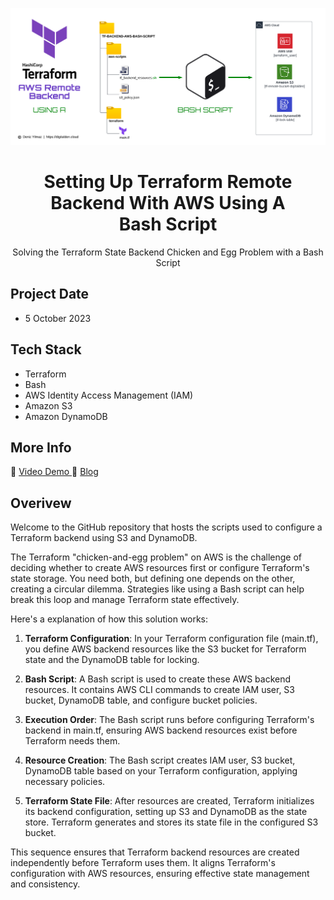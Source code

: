 ![Architecture Diagram](architecture.png)
<h1 align="center">Setting Up Terraform Remote Backend With AWS Using A Bash Script</h1>
<p align="center">
    Solving the Terraform State Backend Chicken and Egg Problem with a Bash Script
</p>

## Project Date
- 5 October 2023

## Tech Stack
- Terraform
- Bash
- AWS Identity Access Management (IAM)
- Amazon S3
- Amazon DynamoDB

## More Info
🔗 [Video Demo ](https://youtu.be/-qTvkOolvQc)
🔗 [Blog ](https://aws.plainenglish.io/setting-up-terraform-remote-backend-with-aws-using-a-bash-script-6549d8e62a6)


## Overivew
Welcome to the GitHub repository that hosts the scripts used to configure a Terraform backend using S3 and DynamoDB.

The Terraform "chicken-and-egg problem" on AWS is the challenge of deciding whether to create AWS resources first or configure Terraform's state storage. You need both, but defining one depends on the other, creating a circular dilemma. Strategies like using a Bash script can help break this loop and manage Terraform state effectively.

Here's a explanation of how this solution works:

1. **Terraform Configuration**: In your Terraform configuration file (main.tf), you define AWS backend resources like the S3 bucket for Terraform state and the DynamoDB table for locking.

2. **Bash Script**: A Bash script is used to create these AWS backend resources. It contains AWS CLI commands to create IAM user, S3 bucket, DynamoDB table, and configure bucket policies.

3. **Execution Order**: The Bash script runs before configuring Terraform's backend in main.tf, ensuring AWS backend resources exist before Terraform needs them.

4. **Resource Creation**: The Bash script creates IAM user, S3 bucket, DynamoDB table based on your Terraform configuration, applying necessary policies.

5. **Terraform State File**: After resources are created, Terraform initializes its backend configuration, setting up S3 and DynamoDB as the state store. Terraform generates and stores its state file in the configured S3 bucket.

This sequence ensures that Terraform backend resources are created independently before Terraform uses them. It aligns Terraform's configuration with AWS resources, ensuring effective state management and consistency.